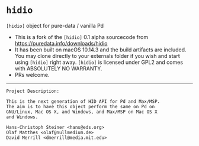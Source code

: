 # `hidio`
`[hidio]` object for pure-data / vanilla Pd

* This is a fork of the `[hidio]` 0.1 alpha sourcecode from https://puredata.info/downloads/hidio
* It has been built on macOS 10.14.3 and the build artifacts are included.  You may clone directly to your externals folder if you wish and start using `[hidio]` right away.  `[hidio]` is licensed under GPL2 and comes with ABSOLUTELY NO WARRANTY.
* PRs welcome.
<hr>

````
Project Description:

This is the next generation of HID API for Pd and Max/MSP.
The aim is to have this object perform the same on Pd on
GNU/Linux, Mac OS X, and Windows, and Max/MSP on Mac OS X
and Windows. 

Hans-Christoph Steiner <hans@eds.org> 
Olaf Matthes <olaf@nullmedium.de> 
David Merrill <dmerrill@media.mit.edu>
````
